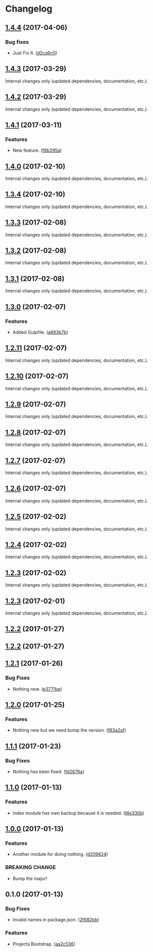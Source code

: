 Changelog
=========

## [1.4.4](https://github.com/Reinmar/ckeditor5-b/compare/v1.4.3...v1.4.4) (2017-04-06)

### Bug fixes

* Just Fix It. ([d2ca9c0](https://github.com/Reinmar/ckeditor5-b/commit/d2ca9c0))


## [1.4.3](https://github.com/Reinmar/ckeditor5-b/compare/v1.4.2...v1.4.3) (2017-03-29)

Internal changes only (updated dependencies, documentation, etc.).

## [1.4.2](https://github.com/Reinmar/ckeditor5-b/compare/v1.4.1...v1.4.2) (2017-03-29)

Internal changes only (updated dependencies, documentation, etc.).

## [1.4.1](https://github.com/Reinmar/ckeditor5-b/compare/v1.4.0...v1.4.1) (2017-03-11)

### Features

* New feature. ([f6b295a](https://github.com/Reinmar/ckeditor5-b/commit/f6b295a))


## [1.4.0](https://github.com/Reinmar/ckeditor5-b/compare/v1.3.4...v1.4.0) (2017-02-10)

Internal changes only (updated dependencies, documentation, etc.).

## [1.3.4](https://github.com/Reinmar/ckeditor5-b/compare/v1.3.3...v1.3.4) (2017-02-10)

Internal changes only (updated dependencies, documentation, etc.).

## [1.3.3](https://github.com/Reinmar/ckeditor5-b/compare/v1.3.2...v1.3.3) (2017-02-08)

Internal changes only (updated dependencies, documentation, etc.).

## [1.3.2](https://github.com/Reinmar/ckeditor5-b/compare/v1.3.1...v1.3.2) (2017-02-08)

Internal changes only (updated dependencies, documentation, etc.).

## [1.3.1](https://github.com/Reinmar/ckeditor5-b/compare/v1.3.0...v1.3.1) (2017-02-08)

Internal changes only (updated dependencies, documentation, etc.).

## [1.3.0](https://github.com/Reinmar/ckeditor5-b/compare/v1.2.11...v1.3.0) (2017-02-07)

### Features

* Added Gulpfile. ([a683b7b](https://github.com/Reinmar/ckeditor5-b/commit/a683b7b))


## [1.2.11](https://github.com/Reinmar/ckeditor5-b/compare/v1.2.10...v1.2.11) (2017-02-07)

Internal changes only (updated dependencies, documentation, etc.).

## [1.2.10](https://github.com/Reinmar/ckeditor5-b/compare/v1.2.9...v1.2.10) (2017-02-07)

Internal changes only (updated dependencies, documentation, etc.).

## [1.2.9](https://github.com/Reinmar/ckeditor5-b/compare/v1.2.8...v1.2.9) (2017-02-07)

Internal changes only (updated dependencies, documentation, etc.).

## [1.2.8](https://github.com/Reinmar/ckeditor5-b/compare/v1.2.7...v1.2.8) (2017-02-07)

Internal changes only (updated dependencies, documentation, etc.).

## [1.2.7](https://github.com/Reinmar/ckeditor5-b/compare/v1.2.6...v1.2.7) (2017-02-07)

Internal changes only (updated dependencies, documentation, etc.).

## [1.2.6](https://github.com/Reinmar/ckeditor5-b/compare/v1.2.5...v1.2.6) (2017-02-07)

Internal changes only (updated dependencies, documentation, etc.).

## [1.2.5](https://github.com/Reinmar/ckeditor5-b/compare/v1.2.4...v1.2.5) (2017-02-02)

Internal changes only (updated dependencies, documentation, etc.).

## [1.2.4](https://github.com/Reinmar/ckeditor5-b/compare/v1.2.3...v1.2.4) (2017-02-02)

Internal changes only (updated dependencies, documentation, etc.).

## [1.2.3](https://github.com/Reinmar/ckeditor5-b/compare/v1.2.2...v1.2.3) (2017-02-02)

Internal changes only (updated dependencies, documentation, etc.).

## [1.2.3](https://github.com/Reinmar/ckeditor5-b/compare/v1.2.2...v1.2.3) (2017-02-01)

Internal changes only (updated dependencies, documentation, etc.).

## [1.2.2](https://github.com/Reinmar/ckeditor5-b/compare/v1.2.1...v1.2.2) (2017-01-27)


## [1.2.2](https://github.com/Reinmar/ckeditor5-b/compare/v1.2.1...v1.2.2) (2017-01-27)


## [1.2.1](https://github.com/Reinmar/ckeditor5-b/compare/v1.2.0...v1.2.1) (2017-01-26)


### Bug Fixes

* Nothing new. ([e3771be](https://github.com/Reinmar/ckeditor5-b/commit/e3771be))


## [1.2.0](https://github.com/Reinmar/ckeditor5-b/compare/v1.1.1...v1.2.0) (2017-01-25)


### Features

* Nothing new but we need bump the version. ([f83a2af](https://github.com/Reinmar/ckeditor5-b/commit/f83a2af))


## [1.1.1](https://github.com/Reinmar/ckeditor5-b/compare/v1.1.0...v1.1.1) (2017-01-23)


### Bug Fixes

* Nothing has been fixed. ([fd2676a](https://github.com/Reinmar/ckeditor5-b/commit/fd2676a))


## [1.1.0](https://github.com/Reinmar/ckeditor5-b/compare/v1.0.0...v1.1.0) (2017-01-13)


### Features

* Index module has own backup because it is needed. ([f4e330b](https://github.com/Reinmar/ckeditor5-b/commit/f4e330b))


## [1.0.0](https://github.com/Reinmar/ckeditor5-b/compare/v0.1.0...v1.0.0) (2017-01-13)


### Features

* Another module for doing nothing. ([d209824](https://github.com/Reinmar/ckeditor5-b/commit/d209824))


### BREAKING CHANGE

* Bump the major!


## 0.1.0 (2017-01-13)


### Bug Fixes

* Invalid names in package.json. ([2f682bb](https://github.com/Reinmar/ckeditor5-b/commit/2f682bb))


### Features

* Projects Bootstrap. ([aa2c536](https://github.com/Reinmar/ckeditor5-b/commit/aa2c536))
